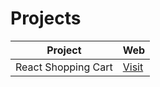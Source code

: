 <h1>Projects</h1>

<table>
  <thead>
    <tr>
      <th>Project</th>
      <th>Web</th>
    </tr>
  </thead>
  <tbody>
    <tr>
      <td>React Shopping Cart</td>
      <td><a href="https://magnificent-croissant-145ff5.netlify.app/">Visit</a></td>
    </tr>
  </tbody>
</table>
